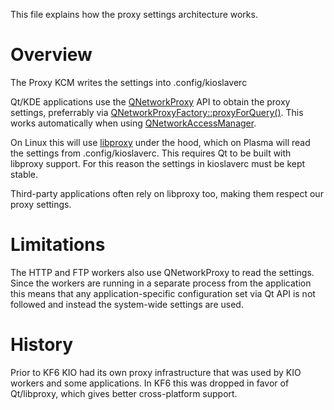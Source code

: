 This file explains how the proxy settings architecture works.

# Overview

The Proxy KCM writes the settings into .config/kioslaverc

Qt/KDE applications use the [QNetworkProxy](https://doc.qt.io/qt-6/qnetworkproxy.html) API to obtain the proxy settings, preferrably via [QNetworkProxyFactory::proxyForQuery()](https://doc.qt.io/qt-6/qnetworkproxyfactory.html#proxyForQuery). This works automatically when using [QNetworkAccessManager](https://doc.qt.io/qt-6/qnetworkaccessmanager.html).

On Linux this will use [libproxy](https://github.com/libproxy/libproxy) under the hood, which on Plasma will read the settings from .config/kioslaverc. This requires Qt to be built with libproxy support. For this reason the settings in kioslaverc must be kept stable.

Third-party applications often rely on libproxy too, making them respect our proxy settings.

# Limitations

The HTTP and FTP workers also use QNetworkProxy to read the settings. Since the workers are running in a separate process from the application this means that any application-specific configuration set via Qt API is not followed and instead the system-wide settings are used.

# History
Prior to KF6 KIO had its own proxy infrastructure that was used by KIO workers and some applications. In KF6 this was dropped in favor of Qt/libproxy, which gives better cross-platform support.

